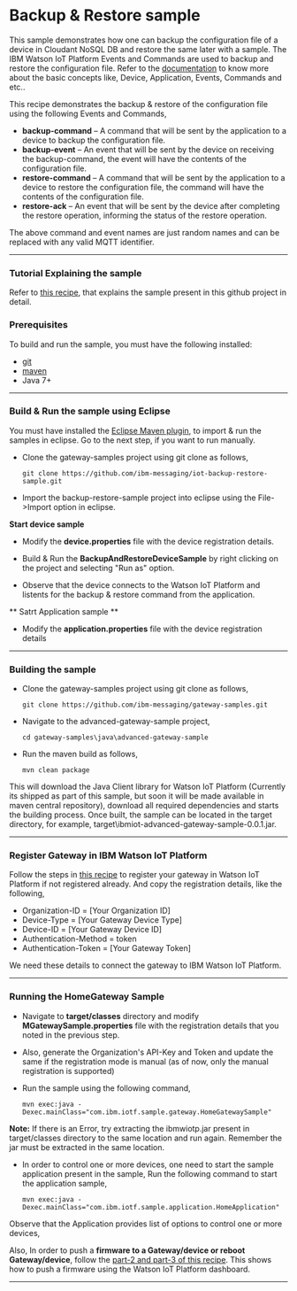Backup & Restore sample
============================================

This sample demonstrates how one can backup the configuration file of a device in Cloudant NoSQL DB and restore the same later with a sample. The IBM Watson IoT Platform Events and Commands are used to backup and restore the configuration file. Refer to the [documentation](https://docs.internetofthings.ibmcloud.com/getting_started/concepts.html) to know more about the basic concepts like, Device, Application, Events, Commands and etc..

This recipe demonstrates the backup & restore of the configuration file using the following Events and Commands, 

* **backup-command** – A command that will be sent by the application to a device to backup the configuration file.
* **backup-event** – An event that will be sent by the device on receiving the backup-command, the event will have the contents of the configuration file.
* **restore-command** – A command that will be sent by the application to a device to restore the configuration file, the command will have the contents of the configuration file.
* **restore-ack** – An event that will be sent by the device after completing the restore operation, informing the status of the restore operation.

The above command and event names are just random names and can be replaced with any valid MQTT identifier.

----

### Tutorial Explaining the sample

Refer to [this recipe](https://developer.ibm.com/recipes/tutorials/backup-restore-device-configuration-in-ibm-iot-foundation-2/), that explains the sample present in this github project in detail.

### Prerequisites
To build and run the sample, you must have the following installed:

* [git](https://git-scm.com/)
* [maven](https://maven.apache.org/download.cgi)
* Java 7+

----

### Build & Run the sample using Eclipse

You must have installed the [Eclipse Maven plugin](http://www.eclipse.org/m2e/), to import & run the samples in eclipse. Go to the next step, if you want to run manually.

* Clone the gateway-samples project using git clone as follows,

    `git clone https://github.com/ibm-messaging/iot-backup-restore-sample.git`
    
* Import the backup-restore-sample project into eclipse using the File->Import option in eclipse.

**Start device sample**

* Modify the **device.properties** file with the device registration details. 

* Build & Run the **BackupAndRestoreDeviceSample** by right clicking on the project and selecting "Run as" option.

* Observe that the device connects to the Watson IoT Platform and listents for the backup & restore command from the application.

** Satrt Application sample **

* Modify the **application.properties** file with the device registration details 

----

### Building the sample

* Clone the gateway-samples project using git clone as follows,
   
    `git clone https://github.com/ibm-messaging/gateway-samples.git`
    
* Navigate to the advanced-gateway-sample project, 

    `cd gateway-samples\java\advanced-gateway-sample`
    
* Run the maven build as follows,

    `mvn clean package`
    
This will download the Java Client library for Watson IoT Platform (Currently its shipped as part of this sample, but soon it will be made available in maven central repository), download all required dependencies and starts the building process. Once built, the sample can be located in the target directory, for example, target\ibmiot-advanced-gateway-sample-0.0.1.jar.

----

### Register Gateway in IBM Watson IoT Platform

Follow the steps in [this recipe](https://developer.ibm.com/recipes/tutorials/how-to-register-gateways-in-ibm-watson-iot-platform/) to register your gateway in Watson IoT Platform if not registered already. And copy the registration details, like the following,

* Organization-ID = [Your Organization ID]
* Device-Type = [Your Gateway Device Type]
* Device-ID = [Your Gateway Device ID]
* Authentication-Method = token
* Authentication-Token = [Your Gateway Token]

We need these details to connect the gateway to IBM Watson IoT Platform.

----

### Running the HomeGateway Sample

* Navigate to **target/classes** directory and modify **MGatewaySample.properties** file with the registration details that you noted in the previous step.
* Also, generate the Organization's API-Key and Token and update the same if the registration mode is manual (as of now, only the manual registration is supported)
* Run the sample using the following command,

    `mvn exec:java -Dexec.mainClass="com.ibm.iotf.sample.gateway.HomeGatewaySample"`

**Note:** If there is an Error, try extracting the ibmwiotp.jar present in target/classes directory to the same location and run again. Remember the jar must be extracted in the same location. 

* In order to control one or more devices, one need to start the sample application present in the sample, Run the following command to start the application sample,

    `mvn exec:java -Dexec.mainClass="com.ibm.iotf.sample.application.HomeApplication"`

Observe that the Application provides list of options to control one or more devices,

Also, In order to push a **firmware to a Gateway/device or reboot Gateway/device**, follow the [part-2 and part-3 of this recipe](https://developer.ibm.com/recipes/tutorials/raspberry-pi-as-managed-gateway-in-watson-iot-platform-part-2/). This shows how to push a firmware using the Watson IoT Platform dashboard.

----
